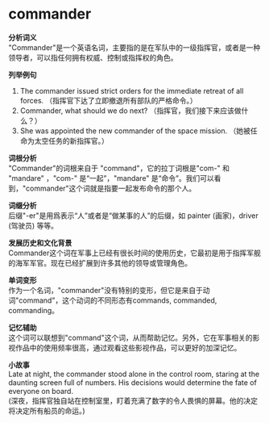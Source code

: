 # commander

**分析词义**  
"Commander"是一个英语名词，主要指的是在军队中的一级指挥官，或者是一种领导者，可以指任何拥有权威、控制或指挥权的角色。

  

**列举例句**

  

1.  The commander issued strict orders for the immediate retreat of all forces. （指挥官下达了立即撤退所有部队的严格命令。）
2.  Commander, what should we do next? （指挥官，我们接下来应该做什么？）
3.  She was appointed the new commander of the space mission. （她被任命为太空任务的新指挥官。）

  

**词根分析**  
"Commander"的词根来自于 "command"，它的拉丁词根是"com-" 和 "mandare" ，"com-" 是“一起”，"mandare" 是“命令”。我们可以看到，"commander"这个词就是指要一起发布命令的那个人。

  

**词缀分析**  
后缀"-er"是用爲表示“人”或者是“做某事的人”的后缀，如 painter (画家)，driver (驾驶员) 等等。

  

**发展历史和文化背景**  
Commander这个词在军事上已经有很长时间的使用历史，它最初是用于指挥军舰的海军军官。现在已经扩展到许多其他的领导或管理角色。

  

**单词变形**  
作为一个名词，"commander"没有特别的变形，但它是来自于动词"command"，这个动词的不同形态有commands, commanded, commanding。

  

**记忆辅助**  
这个词可以联想到"command"这个词，从而帮助记忆。另外，它在军事相关的影视作品中的使用频率很高，通过观看这些影视作品，可以更好的加深记忆。

  

**小故事**  
Late at night, the commander stood alone in the control room, staring at the daunting screen full of numbers. His decisions would determine the fate of everyone on board.  
(深夜，指挥官独自站在控制室里，盯着充满了数字的令人畏惧的屏幕。他的决定将决定所有船员的命运。)
